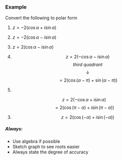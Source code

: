 ### Example
Convert the following to polar form
1. $z = -2(\cos\alpha+i\sin\alpha)$
2. $z = -2(\cos\alpha - i\sin\alpha)$
3. $z = 2(\cos\alpha-i\sin\alpha)$


1.  
   $$z = 2(-\cos\alpha - i \sin\alpha)$$
   $$third\ quadrant$$
   $$\downarrow$$
   $$= 2(\cos(\alpha-\pi) + \sin(\alpha-\pi))$$

2. 
$$z = 2(-\cos\alpha + i\sin\alpha) $$
$$=2(\cos(\pi-\alpha) + i\sin(\pi-\alpha))$$

3. 
   $$z=2(\cos(-\alpha) + i\sin(-\alpha))$$

##### Always:
- Use algebra if possible
- Sketch graph to see roots easier
- Always state the degree of accuracy